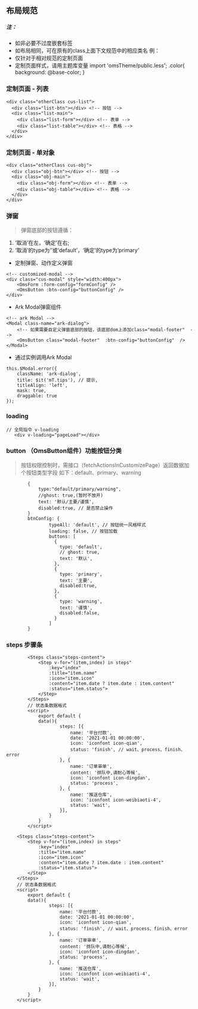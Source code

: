 ## 布局规范

##### 注：
- 如非必要不过度嵌套标签
- 如布局相同，可在原有的class上面下文规范中的相应类名
		例：<div class="otherClass cus-list"></div>
- 仅针对于相对规范的定制页面
- 定制页面样式，请用主题库变量
		import 'omsTheme/public.less';
		.color{
				background: @base-color;
		}

###   定制页面 - 列表

```
<div class="otherClass cus-list">
  <div class="list-btn"></div> <!-- 按钮 -->
  <div class="list-main">
    <div class="list-form"></div> <!-- 表单 -->
    <div class="list-table"></div> <!-- 表格 -->
  </div>
</div>
```

###   定制页面 - 单对象
```
<div class="otherClass cus-obj">
  <div class="obj-btn"></div> <!-- 按钮 -->
  <div class="obj-main">
    <div class="obj-form"></div> <!-- 表单 -->
    <div class="obj-table"></div> <!-- 表格 -->
  </div>
</div>
```
###   弹窗

> 弹窗底部的按钮遵循：
1. ‘取消’在左，‘确定’在右;
2. ‘取消’的type为‘’或‘default’，‘确定’的type为‘primary’


- 定制弹窗、动作定义弹窗
```
<!-- customized-modal -->
<div class="cus-modal" style="width:400px">
	<OmsForm :form-config="formConfig" />
	<OmsButton :btn-config="buttonConfig" />
</div>
```
- Ark Modal弹窗组件
```
<!-- ark Modal -->
<Modal class-name="ark-dialog">
	<!-- 如果需要自定义弹窗底部的按钮，该底部dom上添加class="modal-footer"  -->
	<OmsButton class="modal-footer"  :btn-config="buttonConfig"  />
</Modal>
```
- 通过实例调用Ark Modal
```
this.$Modal.error({
	className: 'ark-dialog',
	title: $it('mT.tips'), // 提示,
	titleAlign: 'left',
	mask: true,
	draggable: true
});
```

### loading
```
// 全局指令 v-loading
   <div v-loading="pageLoad"></div>
```

### button （OmsButton组件）功能按钮分类
> 按钮权限控制时，需接口（fetchActionsInCustomizePage）返回数据加个按钮类型字段 如下：default、primary、warning

```
		{
			type:"default/primary/warning",
			//ghost: true,(暂时不放开)
		 	text: '默认/主要/谨慎',
			disabled:true, // 是否禁止操作
		}
		btnConfig: {
				typeAll: 'default', // 按钮统一风格样式
				loading: false, // 按钮加载
				buttons: [
				  {
					type: 'default',
					// ghost: true,
					text: '默认',
				  },
				  {
					type: 'primary',
					text: '主要',
					disabled:true,
				  },
				  {
					type: 'warning',
					text: '谨慎',
					disabled:false,
				  }
				]
		}
```

### steps 步骤条
```
		<Steps class="steps-content">
			<Step v-for="(item,index) in steps" 
				:key="index"
				:title="item.name"
				:icon="item.icon"
				:content="item.date ? item.date : item.content" 
				:status="item.status">
			</Step>
		</Steps>
		// 状态条数据格式
		<script>
			export default {
			data(){
					steps: [{
						name: '平台付款',
						date: '2021-01-01 00:00:00',
						icon: 'iconfont icon-qian',
						status: 'finish', // wait、process、finish、error
					}, {
						name: '订单审单',
						content: '排队中,请耐心等候',
						icon: 'iconfont icon-dingdan',
						status: 'process',
					}, {
						name: '推送仓库',
						icon: 'iconfont icon-weibiaoti-4',
						status: 'wait',
					}],
				}
			}
		</script>
```
		<Steps class="steps-content">
			<Step v-for="(item,index) in steps" 
				:key="index"
				:title="item.name"
				:icon="item.icon"
				:content="item.date ? item.date : item.content" 
				:status="item.status">
			</Step>
		</Steps>
		// 状态条数据格式
		<script>
			export default {
			data(){
					steps: [{
						name: '平台付款',
						date: '2021-01-01 00:00:00',
						icon: 'iconfont icon-qian',
						status: 'finish', // wait、process、finish、error
					}, {
						name: '订单审单',
						content: '排队中,请耐心等候',
						icon: 'iconfont icon-dingdan',
						status: 'process',
					}, {
						name: '推送仓库',
						icon: 'iconfont icon-weibiaoti-4',
						status: 'wait',
					}],
				}
			}
		</script>
